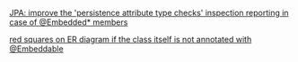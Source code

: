 [JPA: improve the 'persistence attribute type checks' inspection reporting in case of @Embedded* members](https://youtrack.jetbrains.com/issue/IDEA-277206)

[red squares on ER diagram if the class itself is not annotated with @Embeddable](https://youtrack.jetbrains.com/issue/IDEA-266220)
